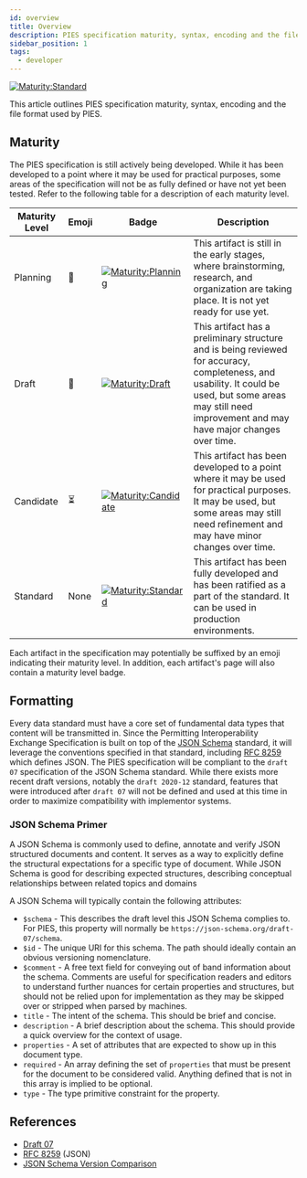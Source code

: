 ```yaml
---
id: overview
title: Overview
description: PIES specification maturity, syntax, encoding and the file format used by PIES
sidebar_position: 1
tags:
  - developer
---
```


[![Maturity:Standard](https://img.shields.io/badge/Maturity-Standard-blue)](#maturity)

This article outlines PIES specification maturity, syntax, encoding and the file format used by PIES.

## Maturity

The PIES specification is still actively being developed. While it has been developed to a point where it may be used
for practical purposes, some areas of the specification will not be as fully defined or have not yet been tested.
Refer to the following table for a description of each maturity level.

| Maturity Level | Emoji | Badge | Description |
| --- | --- | --- | --- |
| Planning | 🚧 | [![Maturity:Planning](https://img.shields.io/badge/Maturity-Planning-orange)](#maturity) | This artifact is still in the early stages, where brainstorming, research, and organization are taking place. It is not yet ready for use yet. |
| Draft | 📝 | [![Maturity:Draft](https://img.shields.io/badge/Maturity-Draft-yellow)](#maturity) | This artifact has a preliminary structure and is being reviewed for accuracy, completeness, and usability. It could be used, but some areas may still need improvement and may have major changes over time. |
| Candidate | ⏳ | [![Maturity:Candidate](https://img.shields.io/badge/Maturity-Candidate-green)](#maturity) | This artifact has been developed to a point where it may be used for practical purposes. It may be used, but some areas may still need refinement and may have minor changes over time. |
| Standard | None | [![Maturity:Standard](https://img.shields.io/badge/Maturity-Standard-blue)](#maturity) | This artifact has been fully developed and has been ratified as a part of the standard. It can be used in production environments. |

Each artifact in the specification may potentially be suffixed by an emoji indicating their maturity level. In
addition, each artifact's page will also contain a maturity level badge.

## Formatting

Every data standard must have a core set of fundamental data types that content will be transmitted in. Since the
Permitting Interoperability Exchange Specification is built on top of the [JSON Schema](https://json-schema.org/)
standard, it will leverage the conventions specified in that standard, including
[RFC 8259](https://datatracker.ietf.org/doc/html/rfc8259) which defines JSON. The PIES specification will be compliant
to the `draft 07` specification of the JSON Schema standard. While there exists more recent draft versions, notably the
`draft 2020-12` standard, features that were introduced after `draft 07` will not be defined and used at this time in
order to maximize compatibility with implementor systems.

### JSON Schema Primer

A JSON Schema is commonly used to define, annotate and verify JSON structured documents and content. It serves as a way
to explicitly define the structural expectations for a specific type of document. While JSON Schema is good for
describing expected structures, describing conceptual relationships between related topics and domains

A JSON Schema will typically contain the following attributes:

- `$schema` - This describes the draft level this JSON Schema complies to. For PIES, this property will normally be `https://json-schema.org/draft-07/schema`.
- `$id` - The unique URI for this schema. The path should ideally contain an obvious versioning nomenclature.
- `$comment` - A free text field for conveying out of band information about the schema. Comments are useful for
specification readers and editors to understand further nuances for certain properties and structures, but should not
be relied upon for implementation as they may be skipped over or stripped when parsed by machines.
- `title` - The intent of the schema. This should be brief and concise.
- `description` - A brief description about the schema. This should provide a quick overview for the context of usage.
- `properties` - A set of attributes that are expected to show up in this document type.
- `required` - An array defining the set of `properties` that must be present for the document to be considered valid.
Anything defined that is not in this array is implied to be optional.
- `type` - The type primitive constraint for the property.

## References

- [Draft 07](https://json-schema.org/draft-07)
- [RFC 8259](https://datatracker.ietf.org/doc/html/rfc8259) (JSON)
- [JSON Schema Version Comparison](https://ajv.js.org/guide/schema-language.html#json-schema)
